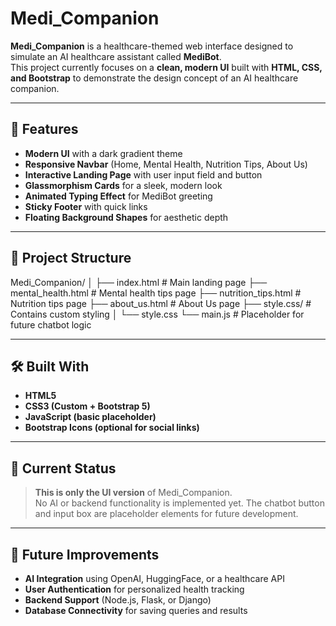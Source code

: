 # Medi_Companion

**Medi_Companion** is a healthcare-themed web interface designed to simulate an AI healthcare assistant called **MediBot**.  
This project currently focuses on a **clean, modern UI** built with **HTML, CSS, and Bootstrap** to demonstrate the design concept of an AI healthcare companion.

---

## 🚀 Features

- **Modern UI** with a dark gradient theme
- **Responsive Navbar** (Home, Mental Health, Nutrition Tips, About Us)
- **Interactive Landing Page** with user input field and button
- **Glassmorphism Cards** for a sleek, modern look
- **Animated Typing Effect** for MediBot greeting
- **Sticky Footer** with quick links
- **Floating Background Shapes** for aesthetic depth

---

## 📂 Project Structure

Medi_Companion/
│
├── index.html # Main landing page
├── mental_health.html # Mental health tips page
├── nutrition_tips.html # Nutrition tips page
├── about_us.html # About Us page
├── style.css/ # Contains custom styling
│ └── style.css
└── main.js # Placeholder for future chatbot logic



---

## 🛠️ Built With

- **HTML5**
- **CSS3 (Custom + Bootstrap 5)**
- **JavaScript (basic placeholder)**
- **Bootstrap Icons (optional for social links)**

---

## 📌 Current Status

> **This is only the UI version** of Medi_Companion.  
> No AI or backend functionality is implemented yet. The chatbot button and input box are placeholder elements for future development.

---

## 🎯 Future Improvements

- **AI Integration** using OpenAI, HuggingFace, or a healthcare API  
- **User Authentication** for personalized health tracking  
- **Backend Support** (Node.js, Flask, or Django)  
- **Database Connectivity** for saving queries and results  

